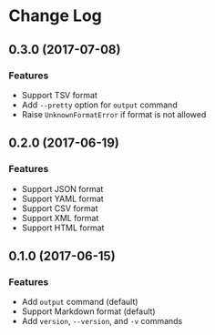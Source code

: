 # Change Log

## 0.3.0 (2017-07-08)

### Features

* Support TSV format
* Add `--pretty` option for `output` command
* Raise `UnknownFormatError` if format is not allowed

## 0.2.0 (2017-06-19)

### Features

* Support JSON format
* Support YAML format
* Support CSV format
* Support XML format
* Support HTML format

## 0.1.0 (2017-06-15)

### Features

* Add `output` command (default)
* Support Markdown format (default)
* Add `version`, `--version`, and `-v` commands
